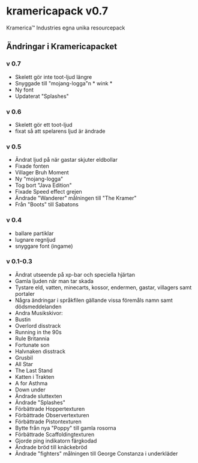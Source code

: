# kramericapack v0.7
Kramerica™ Industries egna unika resourcepack

## Ändringar i Kramericapacket

### v 0.7

- Skelett gör inte toot-ljud längre
- Snyggade till "mojang-logga"n * wink *
- Ny font
- Updaterat "Splashes"

### v 0.6

- Skelett gör ett toot-ljud
- fixat så att spelarens ljud är ändrade

### v 0.5

- Ändrat ljud på när gastar skjuter eldbollar
- Fixade fonten
- Villager Bruh Moment
- Ny "mojang-logga"
- Tog bort "Java Edition"
- Fixade Speed effect grejen
- Ändrade "Wanderer" målningen till "The Kramer"
- Från "Boots" till Sabatons

### v 0.4

- ballare partiklar
- lugnare regnljud
- snyggare font (ingame)

### v 0.1-0.3

- Ändrat utseende på xp-bar och speciella hjärtan
- Gamla ljuden när man tar skada
- Tystare eld, vatten, minecarts, kossor, endermen, gastar, villagers samt portaler
- Några ändringar i språkfilen gällande vissa föremåls namn samt dödsmeddelanden
- Andra Musikskivor:
 - Bustin
 - Overlord disstrack
 - Running in the 90s
 - Rule Britannia
 - Fortunate son
 - Halvnaken disstrack
 - Grusbil
 - All Star
 - The Last Stand
 - Katten i Trakten
 - A for Asthma
 - Down under
- Ändrade sluttexten
- Ändrade "Splashes"
- Förbättrade Hoppertexturen
- Förbättrade Observertexturen
- Förbättrade Pistontexturen
- Bytte från nya "Poppy" till gamla rosorna
- Förbättrade Scaffoldingtexturen
- Gjorde ping indikatorn färgkodad
- Ändrade bröd till knäckebröd
- Ändrade "fighters" målningen till George Constanza i underkläder
